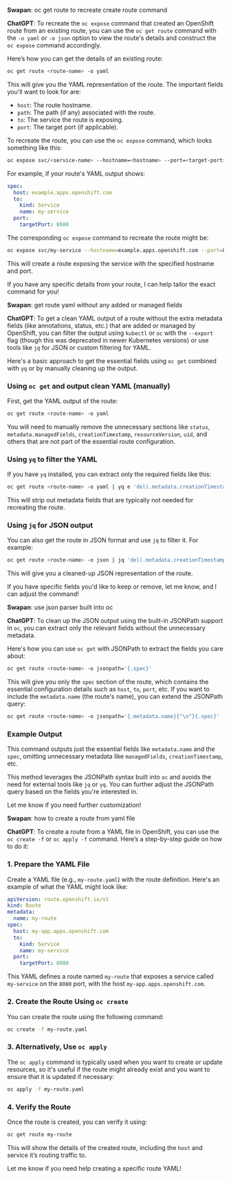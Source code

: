 **Swapan**: oc get route to recreate create route command

**ChatGPT**: To recreate the `oc expose` command that created an OpenShift route from an existing route, you can use the `oc get route` command with the `-o yaml` or `-o json` option to view the route's details and construct the `oc expose` command accordingly.

Here’s how you can get the details of an existing route:

```bash
oc get route <route-name> -o yaml
```

This will give you the YAML representation of the route. The important fields you'll want to look for are:

- `host`: The route hostname.
- `path`: The path (if any) associated with the route.
- `to`: The service the route is exposing.
- `port`: The target port (if applicable).

To recreate the route, you can use the `oc expose` command, which looks something like this:

```bash
oc expose svc/<service-name> --hostname=<hostname> --port=<target-port>
```

For example, if your route's YAML output shows:

```yaml
spec:
  host: example.apps.openshift.com
  to:
    kind: Service
    name: my-service
  port:
    targetPort: 8080
```

The corresponding `oc expose` command to recreate the route might be:

```bash
oc expose svc/my-service --hostname=example.apps.openshift.com --port=8080
```

This will create a route exposing the service with the specified hostname and port.

If you have any specific details from your route, I can help tailor the exact command for you!

**Swapan**: get route yaml without any added or managed fields

**ChatGPT**: To get a clean YAML output of a route without the extra metadata fields (like annotations, status, etc.) that are added or managed by OpenShift, you can filter the output using `kubectl` or `oc` with the `--export` flag (though this was deprecated in newer Kubernetes versions) or use tools like `jq` for JSON or custom filtering for YAML.

Here's a basic approach to get the essential fields using `oc get` combined with `yq` or by manually cleaning up the output.

### Using `oc get` and output clean YAML (manually)

First, get the YAML output of the route:

```bash
oc get route <route-name> -o yaml
```

You will need to manually remove the unnecessary sections like `status`, `metadata.managedFields`, `creationTimestamp`, `resourceVersion`, `uid`, and others that are not part of the essential route configuration.

### Using `yq` to filter the YAML

If you have `yq` installed, you can extract only the required fields like this:

```bash
oc get route <route-name> -o yaml | yq e 'del(.metadata.creationTimestamp, .metadata.managedFields, .metadata.resourceVersion, .metadata.uid, .metadata.selfLink, .status)' -
```

This will strip out metadata fields that are typically not needed for recreating the route.

### Using `jq` for JSON output

You can also get the route in JSON format and use `jq` to filter it. For example:

```bash
oc get route <route-name> -o json | jq 'del(.metadata.creationTimestamp, .metadata.managedFields, .metadata.resourceVersion, .metadata.uid, .metadata.selfLink, .status)'
```

This will give you a cleaned-up JSON representation of the route.

If you have specific fields you'd like to keep or remove, let me know, and I can adjust the command!

**Swapan**: use json parser built into oc

**ChatGPT**: To clean up the JSON output using the built-in JSONPath support in `oc`, you can extract only the relevant fields without the unnecessary metadata.

Here's how you can use `oc get` with JSONPath to extract the fields you care about:

```bash
oc get route <route-name> -o jsonpath='{.spec}'
```

This will give you only the `spec` section of the route, which contains the essential configuration details such as `host`, `to`, `port`, etc. If you want to include the `metadata.name` (the route's name), you can extend the JSONPath query:

```bash
oc get route <route-name> -o jsonpath='{.metadata.name}{"\n"}{.spec}'
```

### Example Output

This command outputs just the essential fields like `metadata.name` and the `spec`, omitting unnecessary metadata like `managedFields`, `creationTimestamp`, etc.

This method leverages the JSONPath syntax built into `oc` and avoids the need for external tools like `jq` or `yq`. You can further adjust the JSONPath query based on the fields you're interested in.

Let me know if you need further customization!

**Swapan**: how to create a route from yaml file

**ChatGPT**: To create a route from a YAML file in OpenShift, you can use the `oc create -f` or `oc apply -f` command. Here’s a step-by-step guide on how to do it:

### 1. Prepare the YAML File

Create a YAML file (e.g., `my-route.yaml`) with the route definition. Here's an example of what the YAML might look like:

```yaml
apiVersion: route.openshift.io/v1
kind: Route
metadata:
  name: my-route
spec:
  host: my-app.apps.openshift.com
  to:
    kind: Service
    name: my-service
  port:
    targetPort: 8080
```

This YAML defines a route named `my-route` that exposes a service called `my-service` on the `8080` port, with the host `my-app.apps.openshift.com`.

### 2. Create the Route Using `oc create`

You can create the route using the following command:

```bash
oc create -f my-route.yaml
```

### 3. Alternatively, Use `oc apply`

The `oc apply` command is typically used when you want to create or update resources, so it's useful if the route might already exist and you want to ensure that it is updated if necessary:

```bash
oc apply -f my-route.yaml
```

### 4. Verify the Route

Once the route is created, you can verify it using:

```bash
oc get route my-route
```

This will show the details of the created route, including the `host` and service it’s routing traffic to.

Let me know if you need help creating a specific route YAML!

